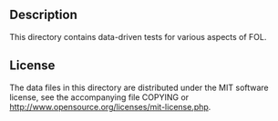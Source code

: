 Description
------------

This directory contains data-driven tests for various aspects of FOL.

License
--------

The data files in this directory are distributed under the MIT software
license, see the accompanying file COPYING or
http://www.opensource.org/licenses/mit-license.php.

